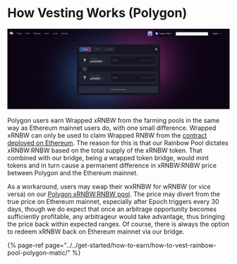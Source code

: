 # How Vesting Works \(Polygon\)

![](../../.gitbook/assets/screenshot-2021-09-16-at-6.24.00-pm.png)

Polygon users earn Wrapped xRNBW from the farming pools in the same way as Ethereum mainnet users do, with one small difference. Wrapped xRNBW can only be used to claim Wrapped RNBW from the [contract deployed on Ethereum](https://etherscan.io/address/0x47be779de87de6580d0548cde80710a93c502405). The reason for this is that our Rainbow Pool dictates xRNBW:RNBW based on the total supply of the xRNBW token. That combined with our bridge, being a wrapped token bridge, would mint tokens and in turn cause a permanent difference in xRNBW:RNBW price between Polygon and the Ethereum mainnet. 

As a workaround, users may swap their wxRNBW for wRNBW \(or vice versa\) on our [Polygon xRNBW:RNBW pool](https://app.sushi.com/swap?inputCurrency=0xc104e54803aba12f7a171a49ddc333da39f47193&outputCurrency=0x18e7bdb379928a651f093ef1bc328889b33a560c). The price may divert from the true price on Ethereum mainnet, especially after Epoch triggers every 30 days, though we do expect that once an arbitrage opportunity becomes sufficiently profitable, any arbitrageur would take advantage, thus bringing the price back within expected ranges. Of course, there is always the option to redeem xRNBW back on Ethereum mainnet via our bridge. 

{% page-ref page="../../get-started/how-to-earn/how-to-vest-rainbow-pool-polygon-matic/" %}



